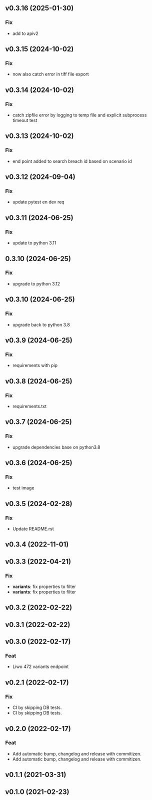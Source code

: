 ## v0.3.16 (2025-01-30)

### Fix

- add to apiv2

## v0.3.15 (2024-10-02)

### Fix

- now also catch error in tiff file export

## v0.3.14 (2024-10-02)

### Fix

- catch zipfile error by logging to temp file and explicit subprocess timeout test

## v0.3.13 (2024-10-02)

### Fix

- end point added to search breach id based on scenario id

## v0.3.12 (2024-09-04)

### Fix

- update pytest en dev req

## v0.3.11 (2024-06-25)

### Fix

- update to python 3.11

## 0.3.10 (2024-06-25)

### Fix

- upgrade to python 3.12

## v0.3.10 (2024-06-25)

### Fix

- upgrade back to python 3.8

## v0.3.9 (2024-06-25)

### Fix

- requirements with pip

## v0.3.8 (2024-06-25)

### Fix

- requirements.txt

## v0.3.7 (2024-06-25)

### Fix

- upgrade dependencies base on python3.8

## v0.3.6 (2024-06-25)

### Fix

- test image

## v0.3.5 (2024-02-28)

### Fix

- Update README.rst

## v0.3.4 (2022-11-01)

## v0.3.3 (2022-04-21)

### Fix

- **variants**: fix properties to filter
- **variants**: fix properties to filter

## v0.3.2 (2022-02-22)

## v0.3.1 (2022-02-22)

## v0.3.0 (2022-02-17)

### Feat

- Liwo 472 variants endpoint

## v0.2.1 (2022-02-17)

### Fix

- CI by skipping DB tests.
- CI by skipping DB tests.

## v0.2.0 (2022-02-17)

### Feat

- Add automatic bump, changelog and release with commitizen.
- Add automatic bump, changelog and release with commitizen.

## v0.1.1 (2021-03-31)

## v0.1.0 (2021-02-23)
